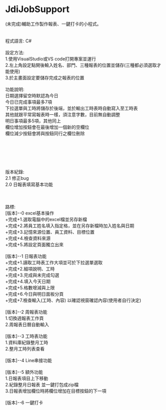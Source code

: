 # JdiJobSupport <br>
 (未完成)輔助工作製作報表、一鍵打卡的小程式。<br><br>   
程式語言: C#<br>
<br>
設定方法:<br>
1.使用VisualStudio或VS code打開專案並運行<br>
2.左上角設定點開後輸入姓名、部門、三種報表的位置並儲存(三種都必須選取才能使用)<br>
3.於主畫面設定要儲存完成之報表的位置<br>
<br>
功能說明:<br>
日期選擇留空時默認為今日<br>
今日已完成事項最多7項<br>
下拉選單與工時將儲存於後端，並於輸出工時表時自動寫入至工時表<br>
其他就跟平常寫報表時一樣，須注意字數，目前無自動調整<br>
明日事項最多5項，其他同上<br>
欄位增加按鈕會在最後增加一個新的空欄位<br>
欄位減少按鈕會將與按鈕同行之欄位刪除<br>
<br>
<br>
<br>
<br>
<br>
<br>
版本紀錄:<br>
2.1 修正bug<br>
2.0 日報表填寫基本功能<br>
<br>
<br>
 <br>
路標:<br>
[版本]--0 excel基本操作<br>
+完成+1.選取電腦中的excel檔並另存新檔  <br>
+完成+2.將員工姓名填入指定格，並在另存新檔時加入姓名與日期 <br>
+完成+3.記憶來源位置、員工資料、目標位置   
+完成+4.檢查資料來源<br>
+完成+5.將設定頁面獨立出來<br>
<br>
[版本]--1 日報表功能<br>
+完成+1.讀取工時表工作大項並可於下拉選單選取<br>
+完成+2.細項說明、工時<br>
+完成+3.完成與未完成勾選<br>
+完成+4.填入今天日期<br>
+完成+5.格數增減與上限<br>
+完成+6.今日與明日面板分頁<br>
+完成+7.檢查輸入(工時、內容) 以確認視窗確認內容(使用者自行決定)<br>
<br>
[版本]--2 周報表功能<br>
1.切換週報表工作頁<br>
2.周報表日曆自動輸入<br>
<br>
[版本]--3 工時表功能<br>
1.資料庫紀錄整月工時<br>
2.整月工時列表查看<br>
<br>
[版本]--4 Line串接功能<br>
<br>
[版本]--5 額外功能<br>
1.日報表項目上下移動<br>
2.紀錄整月日報表 並一鍵打包成zip檔<br>
3.日報表增加欄位時將欄位增加在目標按鈕的下一項<br>
<br>
[版本]--6 一鍵打卡<br>
<br>
